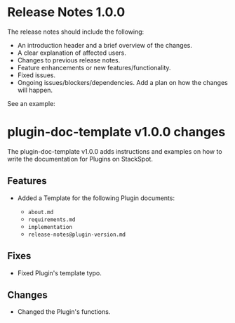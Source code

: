 # Release Notes 1.0.0

The release notes should include the following:

- An introduction header and a brief overview of the changes.
- A clear explanation of affected users.
- Changes to previous release notes.
- Feature enhancements or new features/functionality.
- Fixed issues.
- Ongoing issues/blockers/dependencies. Add a plan on how the changes will happen.

See an example:

# plugin-doc-template v1.0.0 changes

The plugin-doc-template v1.0.0 adds instructions and examples on how to write the documentation for Plugins on StackSpot.

## Features

- Added a Template for the following Plugin documents:

    - `about.md`
    - `requirements.md`
    - `implementation`
    - `release-notes@plugin-version.md`

## Fixes

- Fixed Plugin's template typo.

## Changes

- Changed the Plugin's functions.